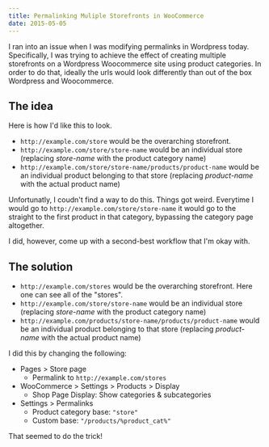 ```yaml
---
title: Permalinking Muliple Storefronts in WooCommerce
date: 2015-05-05
---
```


I ran into an issue when I was modifying permalinks in Wordpress today. Specifically, I was trying to achieve the effect of creating multiple storefronts on a Wordpress Woocommerce site using product categories. In order to do that, ideally the urls would look differently than out of the box Wordpress and Woocommerce.

## The idea

Here is how I'd like this to look.

- `http://example.com/store` would be the overarching storefront.
- `http://example.com/store/store-name` would be an individual store (replacing _store-name_ with the product category name)
- `http://example.com/store/store-name/products/product-name` would be an individual product belonging to that store (replacing _product-name_ with the actual product name)

Unfortunatly, I coudn't find a way to do this. Things got weird. Everytime I would go to `http://example.com/store/store-name` it would go to the straight to the first product in that category, bypassing the category page altogether.

I did, however, come up with a second-best workflow that I'm okay with.

## The solution

- `http://example.com/stores` would be the overarching storefront. Here one can see all of the "stores".
- `http://example.com/store/store-name` would be an individual store (replacing _store-name_ with the product category name)
- `http://example.com/products/store-name/products/product-name` would be an individual product belonging to that store (replacing _product-name_ with the actual product name)

I did this by changing the following:

- Pages > Store page
  - Permalink to `http://example.com/stores`
- WooCommerce > Settings > Products > Display
  - Shop Page Display: Show categories & subcategories
- Settings > Permalinks
  - Product category base: `"store"`
  - Custom base: `"/products/%product_cat%"`

That seemed to do the trick!
